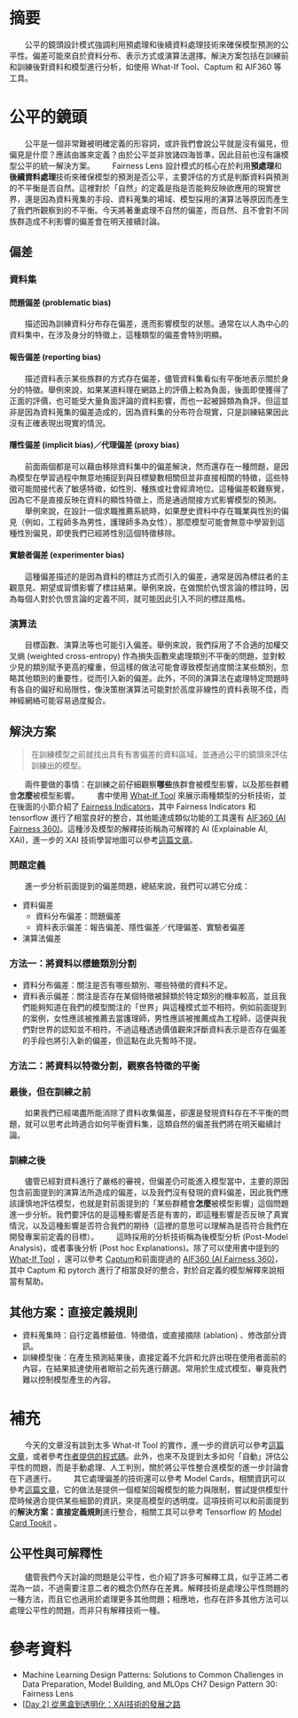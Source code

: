 # 摘要
　　公平的鏡頭設計模式強調利用預處理和後續資料處理技術來確保模型預測的公平性。偏差可能來自於資料分布、表示方式或演算法選擇。解決方案包括在訓練前和訓練後對資料和模型進行分析，如使用 What-If Tool、Captum 和 AIF360 等工具。
# 公平的鏡頭
　　公平是一個非常難被明確定義的形容詞，或許我們會說公平就是沒有偏見，但偏見是什麼？應該由誰來定義？由於公平並非放諸四海皆準，因此目前也沒有讓模型公平的統一解決方案。
　　Fairness Lens 設計模式的核心在於利用**預處理**和**後續資料處理**技術來確保模型的預測是否公平，主要評估的方式是判斷資料與預測的不平衡是否自然。這裡對於「自然」的定義是指是否能夠反映欲應用的現實世界，還是因為資料蒐集的手段、資料蒐集的場域、模型採用的演算法等原因而產生了我們所觀察到的不平衡。今天將著重處理不自然的偏差，而自然、且不會對不同族群造成不利影響的偏差會在明天接續討論。
## 偏差
### 資料集
#### 問題偏差 (problematic bias)
　　描述因為訓練資料分布存在偏差，進而影響模型的狀態。通常在以人為中心的資料集中，在涉及身分的特徵上，這種類型的偏差會特別明顯。
#### 報告偏差 (reporting bias)
　　描述資料表示某些族群的方式存在偏差，儘管資料集看似有平衡地表示關於身分的特徵。舉例來說，如果某道料理在網路上的評價上較為負面，後面即使獲得了正面的評價，也可能受大量負面評論的資料影響，而也一起被歸類為負評。但這並非是因為資料蒐集的偏差造成的，因為資料集的分布符合現實，只是訓練結果因此沒有正確表現出現實的情況。
#### 隱性偏差 (implicit bias)／代理偏差 (proxy bias)
　　前面兩個都是可以藉由移除資料集中的偏差解決，然而還存在一種問題，是因為模型在學習過程中無意地捕捉到與目標變數相關但並非直接相關的特徵，這些特徵可能間接代表了敏感特徵，如性別、種族或社會經濟地位。這種偏差較難察覺，因為它不是直接反映在資料的顯性特徵上，而是通過間接方式影響模型的預測。
　　舉例來說，在設計一個求職推薦系統時，如果歷史資料中存在職業與性別的偏見（例如，工程師多為男性，護理師多為女性），那麼模型可能會無意中學習到這種性別偏見，即使我們已經將性別這個特徵移除。
#### 實驗者偏差 (experimenter bias)
　　這種偏差描述的是因為資料的標註方式而引入的偏差，通常是因為標註者的主觀意見、期望或習慣影響了標註結果。舉例來說，在做關於仇恨言論的標註時，因為每個人對於仇恨言論的定義不同，就可能因此引入不同的標註風格。
### 演算法
　　目標函數、演算法等也可能引入偏差。舉例來說，我們採用了不合適的加權交叉熵 (weighted cross-entropy) 作為損失函數來處理類別不平衡的問題，並對較少見的類別賦予更高的權重，但這樣的做法可能會導致模型過度關注某些類別，忽略其他類別的重要性，從而引入新的偏差。此外，不同的演算法在處理特定問題時有各自的偏好和局限性，像決策樹演算法可能對於高度非線性的資料表現不佳，而神經網絡可能容易過度擬合。
## 解決方案

>在訓練模型之前就找出具有有害偏差的資料區域，並通過公平的鏡頭來評估訓練出的模型。

　　兩件要做的事情：在訓練之前仔細觀察**哪些**族群會被模型影響，以及那些群體會**怎麼**被模型影響。
　　書中使用 [What-If Tool](https://pair-code.github.io/what-if-tool/) 來展示兩種類型的分析技術，並在後面的小節介紹了  [Fairness Indicators](https://www.tensorflow.org/tfx/guide/fairness_indicators)，其中 Fairness Indicators 和 tensorflow 進行了相當良好的整合，其他能達成類似功能的工具還有 [AIF360 (AI Fairness 360)](https://aif360.res.ibm.com/)。這種涉及模型的解釋技術稱為可解釋的 AI (Explainable AI, XAI)，進一步的 XAI 技術學習地圖可以參考[這篇文章](https://ithelp.ithome.com.tw/m/articles/10318532)。
### 問題定義
　　進一步分析前面提到的偏差問題，總結來說，我們可以將它分成：
- 資料偏差
	- 資料分布偏差：問題偏差
	- 資料表示偏差：報告偏差、隱性偏差／代理偏差、實驗者偏差
- 演算法偏差
### 方法一：將資料以標籤類別分割
- 資料分布偏差：關注是否有哪些類別、哪些特徵的資料不足。
- 資料表示偏差：關注是否存在某個特徵被歸類於特定類別的機率較高，並且我們能夠知道在我們的模型關注的「世界」與這種模式並不相符。例如前面提到的案例，女性應該被推薦去當護理師，男性應該被推薦成為工程師，這便與我們對世界的認知並不相符。不過這種透過價值觀來評斷資料表示是否存在偏差的手段也將引入新的偏差，但這點在此先暫時不提。
### 方法二：將資料以特徵分割，觀察各特徵的平衡

### 最後，但在訓練之前
　　如果我們已經竭盡所能消除了資料收集偏差，卻還是發現資料存在不平衡的問題，就可以思考此時適合如何平衡資料集，這類自然的偏差我們將在明天繼續討論。
### 訓練之後
　　儘管已經對資料進行了嚴格的審視，但偏差仍可能進入模型當中，主要的原因包含前面提到的演算法所造成的偏差，以及我們沒有發現的資料偏差，因此我們應該謹慎地評估模型，也就是對前面提到的「某些群體會**怎麼**被模型影響」這個問題進一步分析。我們要評估的是這種影響是否是有害的，即這種影響是否反映了真實情況，以及這種影響是否符合我們的期待（這裡的意思可以理解為是否符合我們在開發專案前定義的目標）。
　　這時採用的分析技術稱為後模型分析 (Post-Model Analysis)，或者事後分析 (Post hoc Explanations)。除了可以使用書中提到的 [What-If Tool](https://pair-code.github.io/what-if-tool/) ，還可以參考 [Captum](https://captum.ai/)和前面提過的 [AIF360 (AI Fairness 360)](https://aif360.res.ibm.com/)，其中 Captum 和 pytorch 進行了相當良好的整合，對於自定義的模型解釋來說相當有幫助。
## 其他方案：直接定義規則
- 資料蒐集時：自行定義標籤值、特徵值，或直接摘除 (ablation) 、修改部分資訊。
- 訓練模型後：在產生預測結果後，直接定義不允許和允許出現在使用者面前的內容，在結果抵達使用者眼前之前先進行篩選。常用於生成式模型，畢竟我們難以控制模型產生的內容。
# 補充
　　今天的文章沒有談到太多 What-If Tool 的實作，進一步的資訊可以參考[這篇文章](https://pair-code.github.io/what-if-tool/ai-fairness.html)，或者參考[作者提供的程式碼](https://github.com/GoogleCloudPlatform/ml-design-patterns/blob/master/07_responsible_ai/fairness.ipynb)。此外，也來不及提到太多如何「自動」評估公平性的問題，而是手動處理、人工判別，關於將公平性整合進模型的進一步討論會在下週進行。
　　其它處理偏差的技術還可以參考 Model Cards，相關資訊可以參考[這篇文章](https://arxiv.org/abs/1810.03993)，它的做法是提供一個框架回報模型的能力與限制，嘗試提供模型什麼時候適合提供某些細節的資訊，來提高模型的透明度。這項技術可以和前面提到的**解決方案：直接定義規則**進行整合，相關工具可以參考 Tensorflow 的 [Model Card Tookit](https://www.tensorflow.org/responsible_ai/model_card_toolkit/guide?hl=zh-tw) 。
## 公平性與可解釋性
　　儘管我們今天討論的問題是公平性，也介紹了許多可解釋工具，似乎正將二者混為一談，不過需要注意二者的概念仍然存在差異。解釋技術是處理公平性問題的一種方法，而且它也適用於處理更多其他問題；相應地，也存在許多其他方法可以處理公平性的問題，而非只有解釋技術一種。
# 參考資料
- Machine Learning Design Patterns: Solutions to Common Challenges in Data Preparation, Model Building, and MLOps CH7 Design Pattern 30: Fairness Lens
- [[Day 2] 從黑盒到透明化：XAI技術的發展之路](https://ithelp.ithome.com.tw/m/articles/10318532)